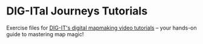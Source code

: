 # DIG-ITal Journeys Tutorials
Exercise files for [DIG-IT's digital mapmaking video tutorials](https://digit.use-it.travel/tutorials) – your hands-on guide to mastering map magic!